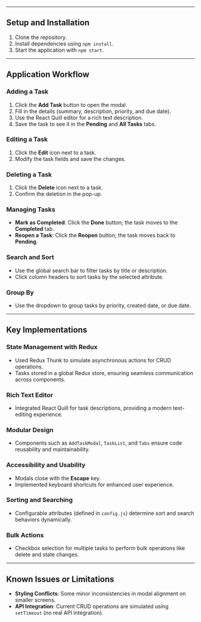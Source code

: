 
---

## Setup and Installation

1. Clone the repository.
2. Install dependencies using `npm install`.
3. Start the application with `npm start`.

---

## Application Workflow

### Adding a Task

1. Click the **Add Task** button to open the modal.
2. Fill in the details (summary, description, priority, and due date).
3. Use the React Quill editor for a rich text description.
4. Save the task to see it in the **Pending** and **All Tasks** tabs.

### Editing a Task

1. Click the **Edit** icon next to a task.
2. Modify the task fields and save the changes.

### Deleting a Task

1. Click the **Delete** icon next to a task.
2. Confirm the deletion in the pop-up.

### Managing Tasks

- **Mark as Completed**: Click the **Done** button; the task moves to the **Completed** tab.
- **Reopen a Task**: Click the **Reopen** button; the task moves back to **Pending**.

### Search and Sort

- Use the global search bar to filter tasks by title or description.
- Click column headers to sort tasks by the selected attribute.

### Group By

- Use the dropdown to group tasks by priority, created date, or due date.

---

## Key Implementations

### State Management with Redux

- Used Redux Thunk to simulate asynchronous actions for CRUD operations.
- Tasks stored in a global Redux store, ensuring seamless communication across components.

### Rich Text Editor

- Integrated React Quill for task descriptions, providing a modern text-editing experience.

### Modular Design

- Components such as `AddTaskModal`, `TaskList`, and `Tabs` ensure code reusability and maintainability.

### Accessibility and Usability

- Modals close with the **Escape** key.
- Implemented keyboard shortcuts for enhanced user experience.

### Sorting and Searching

- Configurable attributes (defined in `config.js`) determine sort and search behaviors dynamically.

### Bulk Actions

- Checkbox selection for multiple tasks to perform bulk operations like delete and state changes.

---

## Known Issues or Limitations

- **Styling Conflicts**: Some minor inconsistencies in modal alignment on smaller screens.
- **API Integration**: Current CRUD operations are simulated using `setTimeout` (no real API integration).

